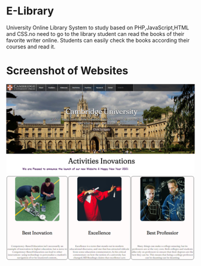 # E-Library
University Online Library System to study based on PHP,JavaScript,HTML and CSS.no need to go to the library student can read the books of their favorite writer online. Students can easily check the books according their courses and read it.
# Screenshot of Websites

![](images/ss1.png)
![](images/ss2.png)


